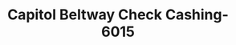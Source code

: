 ---
f_zip-code: 20745
f_state-code: MD
title: Capitol Beltway Check Cashing-6015
f_phone: 301-686-9222
f_city-only: Oxon Hill
f_address: 6067 Oxon Hill Road Oxon Hill
f_location-unique-id: '6015'
slug: capitol-beltway-check-cashing-6015
updated-on: '2024-05-30T13:46:58.046Z'
created-on: '2024-05-30T13:36:59.803Z'
published-on: '2024-05-30T13:54:32.469Z'
f_city-state: cms/city/oxon-hill-md.md
f_company: cms/company/capitol-beltway-check-cashing.md
f_state: cms/state/maryland.md
layout: '[payday-loan].html'
tags: payday-loan
---